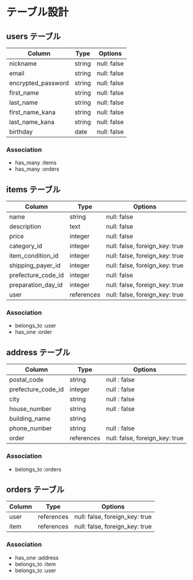 # テーブル設計

## users テーブル

| Column             | Type       | Options     |
| ------------------ | ---------- | ----------- |
| nickname           | string     | null: false |
| email              | string     | null: false |
| encrypted_password | string     | null: false |
| first_name         | string     | null: false |
| last_name          | string     | null: false |
| first_name_kana    | string     | null: false |
| last_name_kana     | string     | null: false |
| birthday           | date       | null: false |

### Association

- has_many :items
- has_many :orders

## items テーブル

| Column             | Type       | Options                        |
| ------------------ | ---------- | ------------------------------ |
| name               | string     | null: false                    |
| description        | text       | null: false                    |
| price              | integer    | null: false                    |
| category_id        | integer    | null: false, foreign_key: true |
| item_condition_id  | integer    | null: false, foreign_key: true |
| shipping_payer_id  | integer    | null: false, foreign_key: true |
| prefecture_code_id | integer    | null: false                    |
| preparation_day_id | integer    | null: false, foreign_key: true |
| user               | references | null: false, foreign_key: true |



### Association

- belongs_to :user
- has_one :order

## address テーブル

| Column             | Type       | Options                        |
| ------------------ | ---------- | ------------------------------ |
| postal_code        | string     | null : false                   |
| prefecture_code_id | integer    | null : false                   |
| city               | string     | null : false                   |
| house_number       | string     | null : false                   |
| building_name      | string     |                                |
| phone_number       | string     | null : false                   |
| order              | references | null: false, foreign_key: true |


### Association
- belongs_to :orders

## orders テーブル

| Column          | Type       | Options                        |
| --------------- | ---------- | ------------------------------ |
| user            | references | null: false, foreign_key: true |
| item            | references | null: false, foreign_key: true |


### Association
- has_one :address
- belongs_to :item
- belongs_to :user

